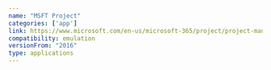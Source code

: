 ```yaml
---
name: "MSFT Project"
categories: ['app']
link: https://www.microsoft.com/en-us/microsoft-365/project/project-management-software
compatibility: emulation
versionFrom: "2016"
type: applications
---
```


